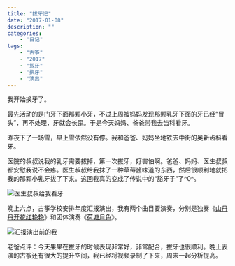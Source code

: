 ```yaml
---
title: "拔牙记"
date: "2017-01-08"
description: ""
categories:
    - "日记"
tags:
    - "古筝"
    - "2017"
    - "拔牙"
    - "换牙"
    - "演出"
---
```


我开始换牙了。

最先活动的是门牙下面那颗小牙，不过上周被妈妈发现那颗乳牙下面的牙已经“冒头”，再不处理，牙就会长歪。于是今天妈妈、爸爸带我去齿科看牙。

昨夜下了一场雪，早上雪依然没有停。我和爸爸、妈妈坐地铁去中街的奥新齿科看牙。

医院的叔叔说我的乳牙需要拔掉，第一次拔牙，好害怕啊。爸爸、妈妈、医生叔叔都安慰我说不会疼。医生叔叔给我抹了一种草莓酱味道的东西，然后很顺利地就把我的那颗小乳牙拔了下来。这回我真的变成了传说中的“豁牙子”了^0^。

![医生叔叔给我看牙](http://image.tonybai.com/img/201701/diary_20170108_1.jpg)

晚上六点，古筝学校安排年度汇报演出，我有两个曲目要演奏，分别是独奏《[山丹丹开花红艳艳](http://v.youku.com/v_show/id_XMTk0NDUyOTQ5Mg==.html)》和团体演奏《[荷塘月色](http://v.youku.com/v_show/id_XMTk0NTAyMDUzMg==.html)》。

![汇报演出前的我](http://image.tonybai.com/img/201701/diary_20170108_2.jpg)

老爸点评：今天果果在拔牙的时候表现非常好，非常配合，拔牙也很顺利。晚上表演的古筝还有很大的提升空间，我已经将视频录制了下来，周末一起分析提高。


